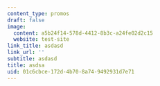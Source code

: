 ```yaml
---
content_type: promos
draft: false
image:
  content: a5b24f14-578d-4412-8b3c-a24fe02d2c15
  website: test-site
link_title: asdasd
link_url: ''
subtitle: asdasd
title: asdsa
uid: 01c6cbce-172d-4b70-8a74-9492931d7e71
---
```

